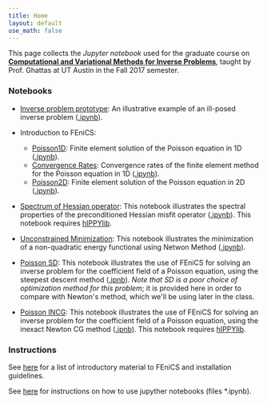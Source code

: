 ```yaml
---
title: Home
layout: default
use_math: false
---
```


This page collects the *Jupyter notebook* used for the graduate course on [**Computational and Variational Methods for Inverse Problems**](https://piazza.com/utexas/fall2017/geo391cse397me397ori397/home), taught by Prof. Ghattas at UT Austin in the Fall 2017 semester.

### Notebooks

- [Inverse problem prototype](01_InverseProblemPrototype/inverseProblemPrototype.html): An illustrative example of an ill-posed inverse problem ([.ipynb](01_InverseProblemPrototype/inverseProblemPrototype.ipynb)).

- Introduction to FEniCS:
	- [Poisson1D](02_IntroToFenics/Poisson1D.html): Finite element solution of the Poisson equation in 1D ([.ipynb](02_IntroToFenics/Poisson1D.ipynb)).
	- [Convergence Rates](02_IntroToFenics/ConvergenceRates.html): Convergence rates of the finite element method for the Poisson equation in 1D ([.ipynb](02_IntroToFenics/ConvergenceRates.ipynb)).
	- [Poisson2D](02_IntroToFenics/Poisson2D.html): Finite element solution of the Poisson equation in 2D ([.ipynb](02_IntroToFenics/Poisson2D.ipynb)).


- [Spectrum of Hessian operator](03_HessianSpectrum/HessianSpectrum.html): This notebook illustrates the spectral properties of the preconditioned Hessian misfit operator ([.ipynb](03_HessianSpectrum/HessianSpectrum.ipynb)). This notebook requires [hIPPYlib](https://hippylib.github.io).

- [Unconstrained Minimization](04_UnconstrainedMinimization/UnconstrainedMinimization.html): This notebook illustrates the  minimization of a non-quadratic energy functional using Netwon Method ([.ipynb](04_UnconstrainedMinimization/UnconstrainedMinimization.ipynb)).

- [Poisson SD](05_Poisson_SD/Poisson_SD.html): This notebook illustrates the use of FEniCS for solving an inverse problem for the coefficient field of a Poisson equation, using the steepest descent method  ([.ipnb](05_Poisson_SD/Poisson_SD.ipynb)). *Note that SD is a poor choice of optimization method for this problem*; it is provided here in order to compare with Newton's method, which we'll be using later in the class.

- [Poisson INCG](06_Poisson_INCG/Poisson_INCG.html): This notebook illustrates the use of FEniCS for solving an inverse problem for the coefficient field of a Poisson equation, using the inexact Newton CG method  ([.ipnb](06_Poisson_INCG/Poisson_INCG.ipynb)). This notebook requires [hIPPYlib](https://hippylib.github.io).

### Instructions

See [here](fenics_getting_started.pdf) for a list of introductory material to FEniCS and installation guidelines.

See [here](https://jupyter.readthedocs.io/en/latest/running.html#running) for instructions on how to use jupyther notebooks (files *.ipynb).

